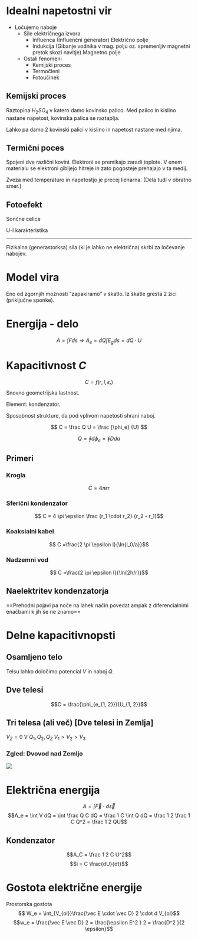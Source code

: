 # Idealni napetostni vir

- Ločujemo naboje
	- Sile električnega izvora
		- Influenca (Influenčni generator) Električno polje
		- Indukcija (Gibanje vodnika v mag. polju oz. spremenljiv magnetni pretok skozi navitje) Magnetno polje
	- Ostali fenomeni
		- Kemijski proces
		- Termočleni
		- Fotoučinek

## Kemijski proces
Raztopina $H_2SO_4$ v katero damo kovinsko palico. Med palico in kislino nastane napetost, kovinska palica se raztaplja.

Lahko pa damo 2 kovinski palici v kislino in napetost nastane med njima.

## Termični poces
Spojeni dve različni kovini. Elektroni se premikajo zaradi toplote. V enem materialu se elektroni gibljejo hitreje in zato pogosteje prehajajo v ta medij. 

Zveza med temperaturo in napetostjo je precej lienarna. (Dela tudi v obratno smer.)

## Fotoefekt
Sončne celice

U-I karakteristika

---
Fizikalna (generastorksa) sila (ki je lahko ne električna) skrbi za ločevanje nabojev. 



# Model vira
Eno od zgornjih možnosti “zapakiramo” v škatlo. Iz škatle gresta 2 žici (priključne sponke).

# Energija - delo
$$ A = \int F ds \Rightarrow A_e = dQ\int E_g ds = dQ \cdot U$$


# Kapacitivnost $C$
$$ C = f(r, l, \epsilon_r) $$
Snovno geometrijska lastnost. 

Element: kondenzator.

Sposobnost strukture, da pod vplivom napetosti shrani naboj.

$$ C = \frac Q U = \frac {\phi_e} {U} $$

$$ Q = \oint d\phi_e = \oint D da$$

## Primeri
### Krogla
$$C = 4 \pi \epsilon r$$
### Sferični kondenzator
$$ C = 4 \pi \epsilon \frac {r_1 \cdot r_2} {r_2 - r_1}$$
### Koaksialni kabel
$$ C =\frac{2 \pi \epsilon l}{\ln{l_0/a}}$$

### Nadzemni vod
$$ C =\frac{2 \pi \epsilon l}{\ln{2h/r}}$$

## Naelektritev kondenzatorja
==Prehodni pojavi pa noče na lahek način povedat ampak z diferencialnimi enačbami k jih še ne znamo==


# Delne kapacitivnopsti
## Osamljeno telo
Telsu lahko določimo potencial $V$ in naboj $Q$.

## Dve telesi
$$C = \frac{\phi_{e_{1, 2}}}{U_{1, 2}}$$
## Tri telesa (ali več) \[Dve telesi in Zemlja\]
$V_Z = 0 \text{ V}$
$Q_1, Q_2, Q_Z$
$V_1 > V_2 > V_3$


### Zgled: Dvovod nad Zemljo
![](Excalidraw/Dvovod_nad_Zemljo.excalidraw)

# Električna energija
$$ A = \int \vec F \cdot d \vec s$$
$$A_e = \int V dQ = \int \frac Q C dQ = \frac 1 C \int Q dQ = \frac 1 2 \frac 1 C Q^2 = \frac 1 2 QU$$
## Kondenzator 
$$A_C = \frac 1 2 C U^2$$
$$i = C \frac{dU}{dt}$$
# Gostota električne energije
 Prostorska gostota
 $$ W_e = \int_{V_{ol}}\frac{\vec E \cdot \vec D} 2 \cdot d V_{ol}$$
 $$w_e = \frac{\vec E \vec D} 2 = \frac{\epsilon E^2 } 2 = \frac{D^2 }{2 \epsilon}$$
 